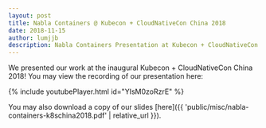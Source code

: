 ```yaml
---
layout: post
title: Nabla Containers @ Kubecon + CloudNativeCon China 2018
date: 2018-11-15
author: lumjjb
description: Nabla Containers Presentation at Kubecon + CloudNativeCon China 2018
---
```


We presented our work at the inaugural Kubecon + CloudNativeCon China 2018! You may view the recording of our presentation here:

{% include youtubePlayer.html id="YIsM0zoRzrE" %}

You may also download a copy of our slides [here]({{ 'public/misc/nabla-containers-k8schina2018.pdf' | relative_url }}).
